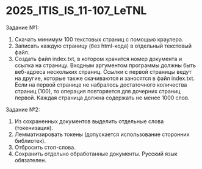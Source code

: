 # 2025_ITIS_IS_11-107_LeTNL

Задание №1:
1. Скачать минимум 100 текстовых страниц с помощью краулера.
2. Записать каждую страницу (без html-кода) в отдельный текстовый файл.
3. Создать файл index.txt, в котором хранится номер документа и ссылка на страницу.
Входным аргументом программы должны быть веб-адреса нескольких страниц.
Ссылки с первой страницы ведут на другие, которые также скачиваются и заносятся в файл index.txt. Если на первой странице не набралось достаточного количества страниц (100), то операция повторяется для дочерних страниц первой.
Каждая страница должна содержать не менее 1000 слов.

Задание №2:
1. Из сохраненных документов выделить отдельные слова (токенизация).
2. Лемматизировать токены (допускается использование сторонних библиотек).
3. Отбросить стоп-слова.
4. Сохранить отдельно обработанные документы.
Русский язык обязателен.
